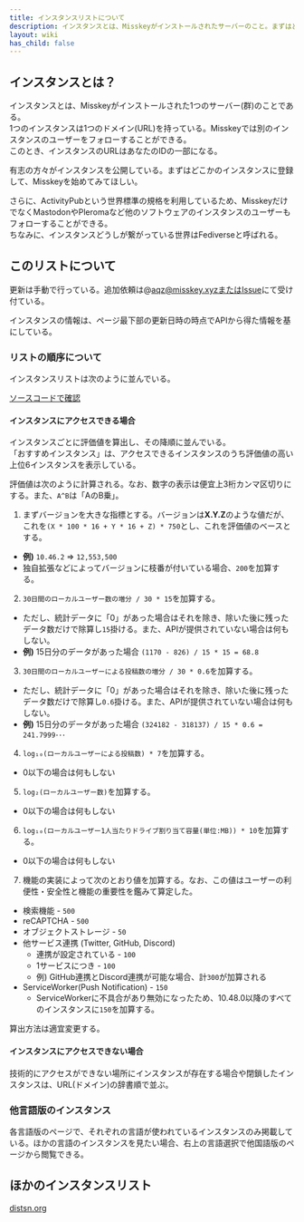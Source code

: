 ```yaml
---
title: インスタンスリストについて
description: インスタンスとは、Misskeyがインストールされたサーバーのこと。まずはどこかのインスタンスに登録して、Misskeyを始めてみてほしい。
layout: wiki
has_child: false
---
```

## インスタンスとは？
インスタンスとは、Misskeyがインストールされた1つのサーバー(群)のことである。  
1つのインスタンスは1つのドメイン(URL)を持っている。Misskeyでは別のインスタンスのユーザーをフォローすることができる。  
このとき、インスタンスのURLはあなたのIDの一部になる。

有志の方々がインスタンスを公開している。まずはどこかのインスタンスに登録して、Misskeyを始めてみてほしい。

さらに、ActivityPubという世界標準の規格を利用しているため、MisskeyだけでなくMastodonやPleromaなど他のソフトウェアのインスタンスのユーザーもフォローすることができる。  
ちなみに、インスタンスどうしが繋がっている世界はFediverseと呼ばれる。

## このリストについて
更新は手動で行っている。追加依頼は@aqz@misskey.xyzまたは[Issue](https://github.com/joinmisskey/joinmisskey.github.io/issues/new)にて受け付ている。

インスタンスの情報は、ページ最下部の更新日時の時点でAPIから得た情報を基にしている。

### リストの順序について
インスタンスリストは次のように並んでいる。

[ソースコードで確認](https://github.com/joinmisskey/joinmisskey.github.io/blob/src/scripts/builder/registerer/base.js#L108)

#### インスタンスにアクセスできる場合
インスタンスごとに評価値を算出し、その降順に並んでいる。  
「おすすめインスタンス」は、アクセスできるインスタンスのうち評価値の高い上位6インスタンスを表示している。

評価値は次のように計算される。なお、数字の表示は便宜上3桁カンマ区切りにする。また、`A^B`は「AのB乗」。

1. まずバージョンを大きな指標とする。バージョンは**X.Y.Z**のような値だが、これを`(X * 100 * 16 + Y * 16 + Z) * 750`とし、これを評価値のベースとする。
  * **例)** `10.46.2` => `12,553,500`
  * 独自拡張などによってバージョンに枝番が付いている場合、`200`を加算する。
2. `30日間のローカルユーザー数の増分 / 30 * 15`を加算する。
  * ただし、統計データに「0」があった場合はそれを除き、除いた後に残ったデータ数だけで除算し`15`掛ける。また、APIが提供されていない場合は何もしない。
  * **例)** 15日分のデータがあった場合 `(1170 - 826) / 15 * 15 = 68.8`
3. `30日間のローカルユーザーによる投稿数の増分 / 30 * 0.6`を加算する。
  * ただし、統計データに「0」があった場合はそれを除き、除いた後に残ったデータ数だけで除算し`0.6`掛ける。また、APIが提供されていない場合は何もしない。
  * **例)** 15日分のデータがあった場合 `(324182 - 318137) / 15 * 0.6 = 241.7999･･･`
4. `log₁₀(ローカルユーザーによる投稿数) * 7`を加算する。
  * 0以下の場合は何もしない
5. `log₂(ローカルユーザー数)`を加算する。
  * 0以下の場合は何もしない
6. `log₁₀(ローカルユーザー1人当たりドライブ割り当て容量(単位:MB)) * 10`を加算する。
  * 0以下の場合は何もしない
7. 機能の実装によって次のとおり値を加算する。なお、この値はユーザーの利便性・安全性と機能の重要性を鑑みて算定した。
  * 検索機能 - `500`
  * reCAPTCHA - `500`
  * オブジェクトストレージ - `50`
  * 他サービス連携 (Twitter, GitHub, Discord)
      * 連携が設定されている - `100`
      * 1サービスにつき - `100`
      * 例) GitHub連携とDiscord連携が可能な場合、計`300`が加算される
  * ServiceWorker(Push Notification) - `150`
    * ServiceWorkerに不具合があり無効になったため、10.48.0以降のすべてのインスタンスに`150`を加算する。

算出方法は適宜変更する。

#### インスタンスにアクセスできない場合
技術的にアクセスができない場所にインスタンスが存在する場合や閉鎖したインスタンスは、URL(ドメイン)の辞書順で並ぶ。

### 他言語版のインスタンス
各言語版のページで、それぞれの言語が使われているインスタンスのみ掲載している。ほかの言語のインスタンスを見たい場合、右上の言語選択で他国語版のページから閲覧できる。

## ほかのインスタンスリスト
[distsn.org](https://distsn.org/misskey-instances.html)
